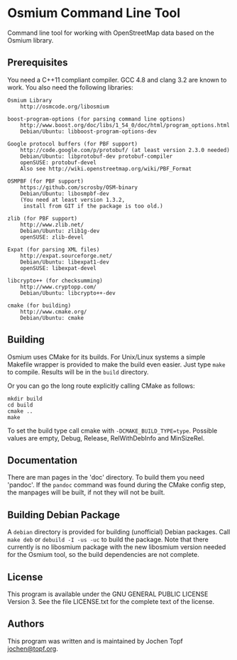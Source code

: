 
# Osmium Command Line Tool

Command line tool for working with OpenStreetMap data based on the Osmium
library.


## Prerequisites

You need a C++11 compliant compiler. GCC 4.8 and clang 3.2 are known to work.
You also need the following libraries:

    Osmium Library
        http://osmcode.org/libosmium

    boost-program-options (for parsing command line options)
        http://www.boost.org/doc/libs/1_54_0/doc/html/program_options.html
        Debian/Ubuntu: libboost-program-options-dev

    Google protocol buffers (for PBF support)
        http://code.google.com/p/protobuf/ (at least version 2.3.0 needed)
        Debian/Ubuntu: libprotobuf-dev protobuf-compiler
        openSUSE: protobuf-devel
        Also see http://wiki.openstreetmap.org/wiki/PBF_Format

    OSMPBF (for PBF support)
        https://github.com/scrosby/OSM-binary
        Debian/Ubuntu: libosmpbf-dev
        (You need at least version 1.3.2,
         install from GIT if the package is too old.)

    zlib (for PBF support)
        http://www.zlib.net/
        Debian/Ubuntu: zlib1g-dev
        openSUSE: zlib-devel

    Expat (for parsing XML files)
        http://expat.sourceforge.net/
        Debian/Ubuntu: libexpat1-dev
        openSUSE: libexpat-devel

    libcrypto++ (for checksumming)
        http://www.cryptopp.com/
        Debian/Ubuntu: libcrypto++-dev

    cmake (for building)
        http://www.cmake.org/
        Debian/Ubuntu: cmake


## Building

Osmium uses CMake for its builds. For Unix/Linux systems a simple Makefile
wrapper is provided to make the build even easier. Just type `make` to compile.
Results will be in the `build` directory.

Or you can go the long route explicitly calling CMake as follows:

```
mkdir build
cd build
cmake ..
make
```

To set the build type call cmake with `-DCMAKE_BUILD_TYPE=type`. Possible
values are empty, Debug, Release, RelWithDebInfo and MinSizeRel.


## Documentation

There are man pages in the 'doc' directory. To build them you need 'pandoc'.
If the `pandoc` command was found during the CMake config step, the manpages
will be built, if not they will not be built.


## Building Debian Package

A `debian` directory is provided for building (unofficial) Debian packages.
Call `make deb` or `debuild -I -us -uc` to build the package. Note that there
currently is no libosmium package with the new libosmium version needed for the
Osmium tool, so the build dependencies are not complete.


## License

This program is available under the GNU GENERAL PUBLIC LICENSE Version 3. See
the file LICENSE.txt for the complete text of the license.


## Authors

This program was written and is maintained by Jochen Topf <jochen@topf.org>.


